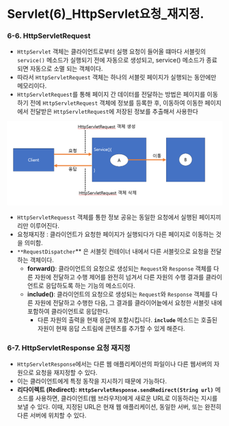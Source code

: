 # Servlet(6)_HttpServlet요청_재지정.

### 6-6. HttpServletRequest

- `HttpServlet` 객체는 클라이언트로부터 실행 요청이 들어올 떄마다 서블릿의 `service()` 메소드가 실행되기 전에 자동으로 생성되고, service() 메소드가 종료되면 자동으로 소멸 되는 객체이다.
- 따라서 `HttpServletRequest` 객체는 하나의 서블릿 페이지가 실행되는 동안에만 메모리이다.
- `HttpServletRequest`를 통해 페이지 간 데이터를 전달하는 방법은 페이지를 이동하기 전에 `HttpServletRequest` 객체에 정보를 등록한 후, 이동하여 이동한 페이지에서 전달받은 `HttpServletRequest`에 저장된 정보를 추출해서 사용한다

<img src = "../data/Servlet(6)_HttpServlerRequest_객체_생성.png">

- `HttpServletRequesst` 객체를 통한 정보 공유는 동일한 요청에서 실행된 페이지끼리만 이루어진다.
- 요청재지정 : 클라이언트가 요청한 페이지가 실행되다가 다른 페이지로 이동하는 것을 의미함.
- `**RequestDispatcher`** 은 서블릿 컨테이너 내에서 다른 서블릿으로 요청을 전달하는 객체이다.
    - **forward()**:  클라이언트의 요청으로 생성되는 `Request`와 `Response` 객체를 다른 자원에 전달하고 수행 제어를 완전히 넘겨서 다른 자원의 수행 결과를 클라이언트로 응답하도록 하는 기능의 메소드이다.
    - **include()**: 클라이언트의 요청으로 생성되는 `Request`와 `Response` 객체를 다른 자원에 전달하고 수행한 다음, 그 결과를 클라이어늩에서 요청한 서블릿 내에 포함하여 클라이언트로 응답한다.
        - 다른 자원의 출력을 현재 응답에 포함시킵니다. **`include`** 메소드는 호출된 자원이 현재 응답 스트림에 콘텐츠를 추가할 수 있게 해준다.

### 6-7. HttpServletResponse 요청 재지정

- `HttpServletResponse`에서는 다른 웹 애플리케이션의 파일이나 다른 웹서버의 자원으로 요청을 재지정할 수 있다.
- 이는 클라이언트에게 특정 동작을 지시하기 때문에 가능하다.
- **리다이렉트 (Redirect):** **`HttpServletResponse.sendRedirect(String url)`** 메소드를 사용하면, 클라이언트(웹 브라우저)에게 새로운 URL로 이동하라는 지시를 보낼 수 있다.  이때, 지정된 URL은 현재 웹 애플리케이션, 동일한 서버, 또는 완전히 다른 서버에 위치할 수 있다.